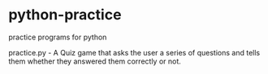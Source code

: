 # python-practice
practice programs for python

practice.py - 
  A Quiz game that asks the user a series of questions and tells them whether they answered them correctly or not.
